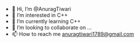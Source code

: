 - 👋 Hi, I’m @AnuragTiwari
- 👀 I’m interested in C++
- 🌱 I’m currently learning C++
- 💞️ I’m looking to collaborate on ...
- 📫 How to reach me anuragtiwari1789@gmail.com

<!---
AnuragTiwari/AnuragTiwari is a ✨ special ✨ repository because its `README.md` (this file) appears on your GitHub profile.
You can click the Preview link to take a look at your changes.
--->
